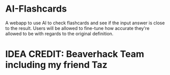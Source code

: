 # AI-Flashcards
A webapp to use AI to check flashcards and see if the input answer is close to the result. Users will be allowed to fine-tune how accurate they're allowed to be with regards to the original definition.

# IDEA CREDIT: Beaverhack Team including my friend Taz
